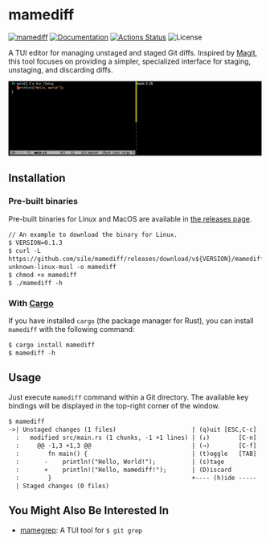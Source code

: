 mamediff
========

[![mamediff](https://img.shields.io/crates/v/mamediff.svg)](https://crates.io/crates/mamediff)
[![Documentation](https://docs.rs/mamediff/badge.svg)](https://docs.rs/mamediff)
[![Actions Status](https://github.com/sile/mamediff/workflows/CI/badge.svg)](https://github.com/sile/mamediff/actions)
![License](https://img.shields.io/crates/l/mamediff)

A TUI editor for managing unstaged and staged Git diffs.
Inspired by [Magit], this tool focuses on providing a simpler, specialized interface for staging, unstaging, and discarding diffs.

[Magit]: https://github.com/magit/magit

![mamediff](mamediff.gif)

Installation
------------

### Pre-built binaries

Pre-built binaries for Linux and MacOS are available in [the releases page](https://github.com/sile/mamediff/releases).

```console
// An example to download the binary for Linux.
$ VERSION=0.1.3
$ curl -L https://github.com/sile/mamediff/releases/download/v${VERSION}/mamediff-${VERSION}.x86_64-unknown-linux-musl -o mamediff
$ chmod +x mamediff
$ ./mamediff -h
```

### With [Cargo](https://doc.rust-lang.org/cargo/)

If you have installed `cargo` (the package manager for Rust), you can install `mamediff` with the following command:

```console
$ cargo install mamediff
$ mamediff -h
```

Usage
-----

Just execute `mamediff` command within a Git directory.
The available key bindings will be displayed in the top-right corner of the window.

```console
$ mamediff
->| Unstaged changes (1 files)                     | (q)uit [ESC,C-c]
  :   modified src/main.rs (1 chunks, -1 +1 lines) | (↓)        [C-n]
  :     @@ -1,3 +1,3 @@                            | (→)        [C-f]
  :        fn main() {                             | (t)oggle   [TAB]
  :       -    println!("Hello, World!");          | (s)tage
  :       +    println!("Hello, mamediff!");       | (D)iscard
  :        }                                       +---- (h)ide -----
  | Staged changes (0 files)
```

You Might Also Be Interested In
-------------------------------

- [mamegrep](https://github.com/sile/mamegrep): A TUI tool for `$ git grep`
